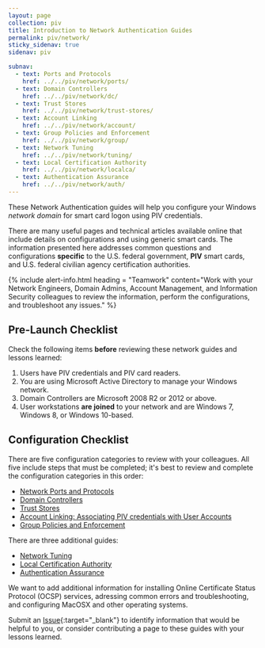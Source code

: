 ```yaml
---
layout: page
collection: piv
title: Introduction to Network Authentication Guides
permalink: piv/network/
sticky_sidenav: true
sidenav: piv

subnav:
  - text: Ports and Protocols
    href: ../../piv/network/ports/
  - text: Domain Controllers
    href: ../../piv/network/dc/
  - text: Trust Stores
    href: ../../piv/network/trust-stores/
  - text: Account Linking
    href: ../../piv/network/account/
  - text: Group Policies and Enforcement
    href: ../../piv/network/group/
  - text: Network Tuning
    href: ../../piv/network/tuning/
  - text: Local Certification Authority
    href: ../../piv/network/localca/
  - text: Authentication Assurance
    href: ../../piv/network/auth/
---
```


These Network Authentication guides will help you configure your Windows _network domain_ for smart card logon using PIV credentials.

There are many useful pages and technical articles available online that include details on configurations and using generic smart cards.  The information presented here addresses common questions and configurations **specific** to the U.S. federal government, **PIV** smart cards, and U.S. federal civilian agency certification authorities.

{% include alert-info.html heading = "Teamwork" content="Work with your Network Engineers, Domain Admins, Account Management, and Information Security colleagues to review the information, perform the configurations, and troubleshoot any issues." %}

## Pre-Launch Checklist

Check the following items **before** reviewing these network guides and lessons learned:

1. Users have PIV credentials and PIV card readers.
1. You are using Microsoft Active Directory to manage your Windows network.
1. Domain Controllers are Microsoft 2008 R2 or 2012 or above.
1. User workstations **are joined** to your network and are Windows 7, Windows 8, or Windows 10-based.

## Configuration Checklist

There are five configuration categories to review with your colleagues.  All five include steps that must be completed; it's best to review and complete the configuration categories in this order:    

- [Network Ports and Protocols](../network/ports/)
- [Domain Controllers](../network/dc/)
- [Trust Stores](../network/trust-stores/)
- [Account Linking: Associating PIV credentials with User Accounts](../network/account/)
- [Group Policies and Enforcement](../network/group/)

There are three additional guides:

- [Network Tuning](../network/tuning/)
- [Local Certification Authority](../network/localca/)
- [Authentication Assurance](../network/auth/)

We want to add additional information for installing Online Certificate Status Protocol (OCSP) services, adressing common errors and troubleshooting, and configuring MacOSX and other operating systems.  

Submit an [Issue]({{site.repourl}}/issues/new){:target="_blank"} to identify information that would be helpful to you, or consider contributing a page to these guides with your lessons learned.   


